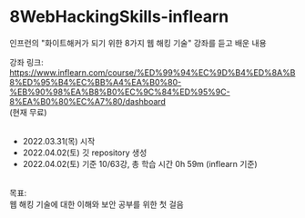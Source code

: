 # 8WebHackingSkills-inflearn
인프런의 "화이트해커가 되기 위한 8가지 웹 해킹 기술" 강좌를 듣고 배운 내용

강좌 링크:<br>
https://www.inflearn.com/course/%ED%99%94%EC%9D%B4%ED%8A%B8%ED%95%B4%EC%BB%A4%EA%B0%80-%EB%90%98%EA%B8%B0%EC%9C%84%ED%95%9C-8%EA%B0%80%EC%A7%80/dashboard
<br>(현재 무료)<br><br>

* 2022.03.31(목) 시작
* 2022.04.02(토) 깃 repository 생성
* 2022.04.02(토) 기준 10/63강, 총 학습 시간 0h 59m (inflearn 기준)

<br>
목표:<br>
웹 해킹 기술에 대한 이해와 보안 공부를 위한 첫 걸음